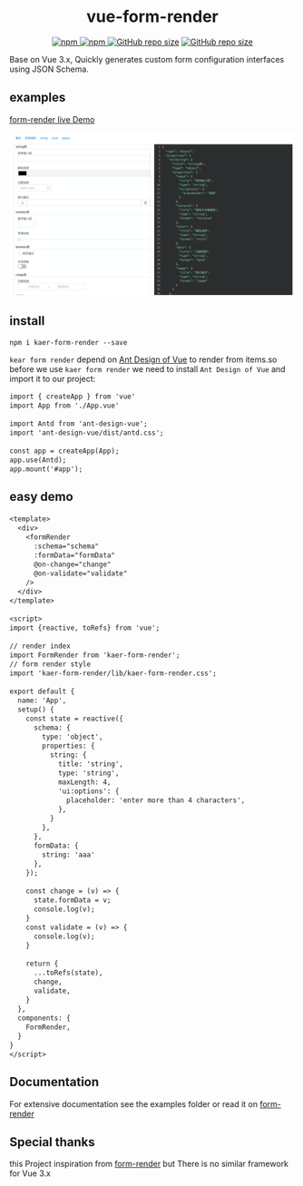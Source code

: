 <h1 align= "center">
    vue-form-render
</h1>

<p align="center">
 <a href="">
    <img alt="npm" src="https://img.shields.io/github/package-json/v/muwoo/kaer-form-render" />
 </a>
 <a href="">
    <img alt="npm" src="https://img.shields.io/github/last-commit/muwoo/kaer-form-render" />
 </a>
 <a href="">
    <img alt="GitHub repo size" src="https://img.shields.io/github/repo-size/muwoo/kaer-form-render"></a>
 </a>
 <a href="">
    <img alt="GitHub repo size" src="https://img.shields.io/github/stars/muwoo/kaer-form-render?style=social"></a>
 </a>
</p>

Base on Vue 3.x, Quickly generates custom form configuration interfaces using JSON Schema.
## examples

[form-render live Demo](https://muwoo.github.io/kaer-form-render/)

![](./public/imgs/img.png)

## install
```shell
npm i kaer-form-render --save
```
`kear form render` depend on [Ant Design of Vue](https://2x.antdv.com/docs/vue/introduce-cn/)
to render from items.so before we use `kaer form render` we need to install `Ant Design of Vue` and import it to our project:
```vue
import { createApp } from 'vue'
import App from './App.vue'

import Antd from 'ant-design-vue';
import 'ant-design-vue/dist/antd.css';

const app = createApp(App);
app.use(Antd);
app.mount('#app');
```

## easy demo

```vue
<template>
  <div>
    <formRender
      :schema="schema"
      :formData="formData"
      @on-change="change"
      @on-validate="validate"
    />
  </div>
</template>

<script>
import {reactive, toRefs} from 'vue';

// render index
import FormRender from 'kaer-form-render';
// form render style
import 'kaer-form-render/lib/kaer-form-render.css';

export default {
  name: 'App',
  setup() {
    const state = reactive({
      schema: {
        type: 'object',
        properties: {
          string: {
            title: 'string',
            type: 'string',
            maxLength: 4,
            'ui:options': {
              placeholder: 'enter more than 4 characters',
            },
          }
        },
      },
      formData: {
        string: 'aaa'
      },
    });

    const change = (v) => {
      state.formData = v;
      console.log(v);
    }
    const validate = (v) => {
      console.log(v);
    }

    return {
      ...toRefs(state),
      change,
      validate,
    }
  },
  components: {
    FormRender,
  }
}
</script>

```

## Documentation
For extensive documentation see the examples folder or read it on [form-render](https://x-render.gitee.io/form-render/guide/design)

## Special thanks

this Project inspiration from [form-render](https://x-render.gitee.io/form-render/guide/design) 
but There is no similar framework for Vue 3.x



